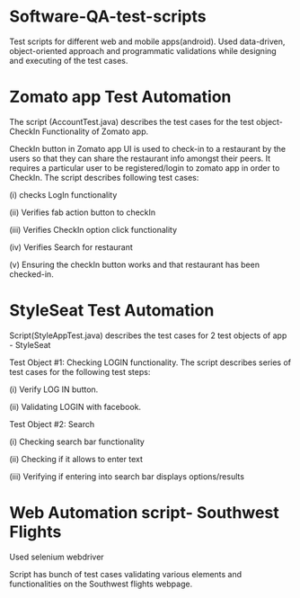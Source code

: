 # Software-QA-test-scripts
Test scripts for different web and mobile apps(android).
Used data-driven, object-oriented approach and programmatic validations while designing and executing of the test cases.

# Zomato app Test Automation

The script (AccountTest.java) describes the test cases for the test object- CheckIn Functionality of Zomato app.

CheckIn button in Zomato app UI is used to check-in to a restaurant by the users so that they can share the restaurant info amongst their
peers. It requires a particular user to be registered/login to zomato app in order to CheckIn.
The script describes following test cases:

(i) checks LogIn functionality 

(ii) Verifies fab action button to checkIn

(iii) Verifies CheckIn option click functionality 

(iv) Verifies Search for restaurant

(v) Ensuring the checkIn button works and that restaurant has been checked-in.

# StyleSeat Test Automation

Script(StyleAppTest.java) describes the test cases for 2 test objects of app - StyleSeat

Test Object #1: Checking LOGIN functionality.
The script describes series of test cases for the following test steps: 

(i) Verify LOG IN button.

(ii) Validating LOGIN with facebook.

Test Object #2: Search

(i) Checking search bar functionality

(ii) Checking if it allows to enter text 

(iii) Verifying if entering into search bar displays options/results 


# Web Automation script- Southwest Flights
Used selenium webdriver

Script has bunch of test cases validating various elements and functionalities on the Southwest flights webpage.
